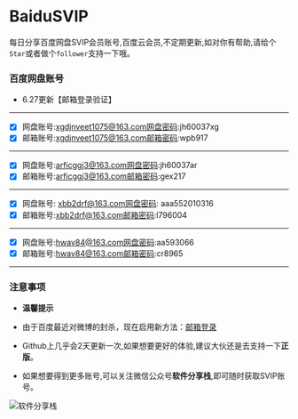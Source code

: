 # BaiduSVIP

每日分享百度网盘SVIP会员账号,百度云会员,不定期更新,如对你有帮助,请给个`Star`或者做个`follower`支持一下哦。

### 百度网盘账号 

- 6.27更新【邮箱登录验证】
---
- [x] 网盘账号:xgdjnveet1075@163.com网盘密码:jh60037xg
- [x] 邮箱账号:xgdjnveet1075@163.com邮箱密码:wpb917
---
- [x] 网盘账号:arficggj3@163.com网盘密码:jh60037ar
- [x] 邮箱账号:arficggj3@163.com邮箱密码:gex217
---
- [x] 网盘账号: xbb2drf@163.com网盘密码: aaa552010316
- [x] 邮箱账号:xbb2drf@163.com邮箱密码:l796004
---
- [x] 网盘账号:hwav84@163.com网盘密码:aa593066
- [x] 邮箱账号:hwav84@163.com邮箱密码:cr8965
---

### 注意事项

- **温馨提示**

- 由于百度最近对微博的封杀，现在启用新方法：[邮箱登录](https://mp.weixin.qq.com/s/I92g9NQHru8VkGvXl57ljg)

- Github上几乎会2天更新一次,如果想要更好的体验,建议大伙还是去支持一下**正版**。

- 如果想要得到更多账号,可以关注微信公众号**软件分享栈**,即可随时获取SVIP账号。

![软件分享栈](https://mmbiz.qpic.cn/sz_mmbiz_jpg/k3AvvTgqtAgEic5TdbeX4vVNKDKscmficQ8l6q2vPnND4D72wTtib6iaqCXqiafpvs9NwrSSN2NgoLw3nwm06Jmu8zg/640?wx_fmt=jpeg&tp=webp&wxfrom=5&wx_lazy=1&wx_co=1)
